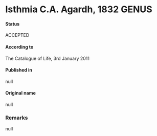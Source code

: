 Isthmia C.A. Agardh, 1832 GENUS
=======

#### Status
ACCEPTED

#### According to
The Catalogue of Life, 3rd January 2011

#### Published in
null

#### Original name
null

### Remarks
null